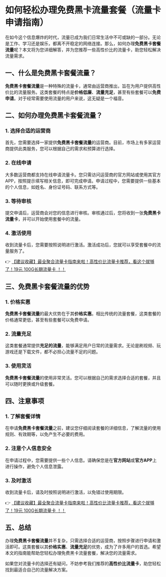 # 如何轻松办理免费黑卡流量套餐（流量卡申请指南）

在如今这个信息爆炸的时代，流量已成为我们日常生活中不可或缺的一部分。无论是工作、学习还是娱乐，都离不开稳定的网络连接。那么，如何办理**免费黑卡套餐流量**呢？本文将为您详细解答，并为您推荐一些高性价比的流量卡，助您轻松解决流量需求。

## 一、什么是免费黑卡套餐流量？

**免费黑卡套餐流量**是一种特殊的流量卡，通常由运营商推出，旨在为用户提供高性价比的流量服务。这类套餐的特点是**价格低廉**、**流量充足**，甚至有些套餐可以**免费申请**。对于经常需要使用流量的用户来说，这无疑是一个福音。

## 二、如何办理免费黑卡套餐流量？

### 1. 选择合适的运营商

首先，您需要选择一家提供**免费黑卡套餐流量**的运营商。目前，市场上有多家运营商提供此类服务，您可以根据自己的需求和预算进行选择。

### 2. 在线申请

大多数运营商都支持在线申请流量卡。您只需访问运营商的官方网站或使用其官方APP，按照提示填写相关信息，即可完成申请。申请过程中，您需要提供一些基本的个人信息，如姓名、身份证号码、联系方式等。

### 3. 等待审核

提交申请后，运营商会对您的信息进行审核。审核通过后，您将收到一张**免费黑卡流量卡**，并可以开始使用套餐中的流量。

### 4. 激活使用

收到流量卡后，您需要按照说明进行激活。激活成功后，您就可以享受套餐中的流量服务了。

👉 [【建议收藏】最全聚合流量卡指南来啦！高性价比流量卡推荐，看这个就够了！19元 100G长期流量卡 ！！](https://bit.ly/Liuliangka)

## 三、免费黑卡套餐流量的优势

### 1. 价格实惠

**免费黑卡套餐流量**的最大优势在于其**价格实惠**。相比传统的流量套餐，这类套餐的价格通常更低，甚至有些套餐可以免费申请。

### 2. 流量充足

这类套餐通常提供**充足的流量**，能够满足用户日常的流量需求。无论是刷视频、玩游戏还是下载文件，都不必担心流量不足的问题。

### 3. 使用灵活

**免费黑卡套餐流量**的使用非常灵活。您可以根据自己的需求选择合适的套餐，并且可以随时更换或升级套餐。

## 四、注意事项

### 1. 了解套餐详情

在申请**免费黑卡套餐流量**之前，建议您仔细阅读套餐的详细信息，了解流量的使用规则、有效期等，以免产生不必要的费用。

### 2. 注意个人信息安全

在申请过程中，您需要提供一些个人信息。请确保您是在**官方网站**或**官方APP**上进行操作，避免个人信息泄露。

### 3. 及时激活

收到流量卡后，请及时按照说明进行激活，以免错过使用期限。

👉 [【建议收藏】最全聚合流量卡指南来啦！高性价比流量卡推荐，看这个就够了！19元 100G长期流量卡 ！！](https://bit.ly/Liuliangka)

## 五、总结

办理**免费黑卡套餐流量**并不复杂，只需选择合适的运营商，按照步骤进行申请和激活即可。这类套餐以其**价格实惠**、**流量充足**的优势，成为了许多用户的首选。希望本文的指南能帮助您轻松办理免费黑卡流量套餐，解决您的流量需求。

如果您对流量卡的选择还有疑问，不妨参考我们推荐的**高性价比流量卡**，助您轻松找到最适合自己的流量解决方案。